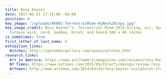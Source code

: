 ```yaml
---
title: Rosy Keyser
date: 2017-05-21 17:16:00 -04:00
position: 0
key_image: "/uploads/RK001-TerrestralMime-HiRes%20copy.jpg"
key_image_credit: Rosy Keyser’s- Terrestrial Mime-2015-String, oil, dye, acrylic enamel,
  furnace wick, cord, bamboo, brush, and board-100 x 80 inches
is_sometimes: true
first_letter_of_last_name: k
exhibition_links:
  Witches: http://septembergallery.com/space/witches.html
research_links:
  Art in America: https://www.artinamericamagazine.com/reviews/rosy-keyser/
  NY Times: https://www.nytimes.com/2015/05/15/arts/design/review-rosy-keyser-the-hell-bitch.html
  Artnews: http://www.artnews.com/2014/03/24/rosy-keyser-sculptural-stories-that-never-end/
---
```


